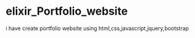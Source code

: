 # elixir_Portfolio_website
i have create portfolio website using html,css,javascript,jquery,bootstrap
